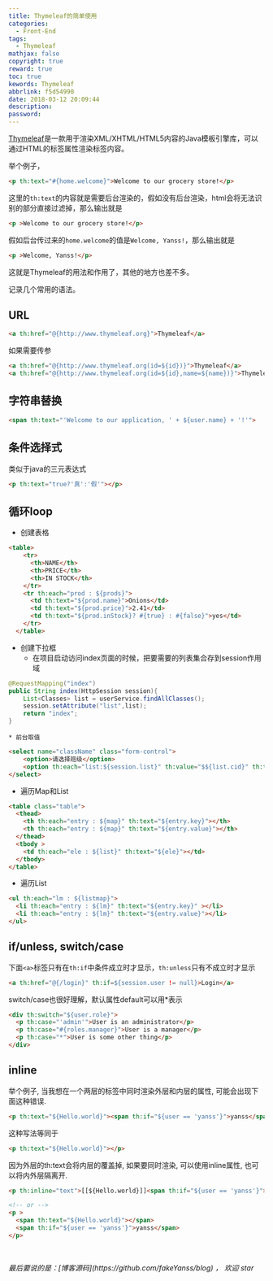 ```yaml
---
title: Thymeleaf的简单使用
categories:
  - Front-End
tags:
  - Thymeleaf
mathjax: false
copyright: true
reward: true
toc: true
kewords: Thymeleaf
abbrlink: f5d54990
date: 2018-03-12 20:09:44
description:
password:
---
```

[Thymeleaf](http://www.thymeleaf.org/)是一款用于渲染XML/XHTML/HTML5内容的Java模板引擎库，可以通过HTML的标签属性渲染标签内容。

举个例子，
```html
<p th:text="#{home.welcome}">Welcome to our grocery store!</p>
```
这里的`th:text`的内容就是需要后台渲染的，假如没有后台渲染，html会将无法识别的部分直接过滤掉，那么输出就是
```html
<p >Welcome to our grocery store!</p>
```
假如后台传过来的`home.welcome`的值是`Welcome, Yanss!`，那么输出就是
```html
<p >Welcome, Yanss!</p>
```
这就是Thymeleaf的用法和作用了，其他的地方也差不多。

记录几个常用的语法。

## URL
```html
<a th:href="@{http://www.thymeleaf.org}">Thymeleaf</a>
```
如果需要传参
```html
<a th:href="@{http://www.thymeleaf.org(id=${id})}">Thymeleaf</a>
<a th:href="@{http://www.thymeleaf.org(id=${id},name=${name})}">Thymeleaf</a>
```

## 字符串替换
```html
<span th:text="'Welcome to our application, ' + ${user.name} + '!'">
```

## 条件选择式
类似于java的三元表达式
```html
<p th:text="true?'真':'假'"></p>
```

## 循环loop
* 创建表格
```html
<table>
    <tr>
      <th>NAME</th>
      <th>PRICE</th>
      <th>IN STOCK</th>
    </tr>
    <tr th:each="prod : ${prods}">
      <td th:text="${prod.name}">Onions</td>
      <td th:text="${prod.price}">2.41</td>
      <td th:text="${prod.inStock}? #{true} : #{false}">yes</td>
    </tr>
  </table>
```

* 创建下拉框
    * 在项目启动访问index页面的时候，把要需要的列表集合存到session作用域
```java
@RequestMapping("index")
public String index(HttpSession session){
    List<Classes> list = userService.findAllClasses();
    session.setAttribute("list",list);
    return "index";
}
```

    * 前台取值
```html
<select name="className" class="form-control">
    <option>请选择班级</option>
    <option th:each="list:${session.list}" th:value="$${list.cid}" th:text="${list.cname}"></option>
</select>
```

* 遍历Map和List
```html
<table class="table">  
  <thead>  
    <th th:each="entry : ${map}" th:text="${entry.key}"></th>  
    <th th:each="entry : ${map}" th:text="${entry.value}"></th>  
  </thead>  
  <tbody >  
    <td th:each="ele : ${list}" th:text="${ele}"></td>  
  </tbody>  
</table>  
```

* 遍历List<Map>
```html
<ul th:each="lm : ${listmap}">  
  <li th:each="entry : ${lm}" th:text="${entry.key}" ></li>  
  <li th:each="entry : ${lm}" th:text="${entry.value}"></li>  
</ul>  
```

## if/unless, switch/case
下面`<a>`标签只有在`th:if`中条件成立时才显示，`th:unless`只有不成立时才显示
```html
<a th:href="@{/login}" th:if=${session.user != null}>Login</a>
```

switch/case也很好理解，默认属性default可以用*表示
```html
<div th:switch="${user.role}">
  <p th:case="'admin'">User is an administrator</p>
  <p th:case="#{roles.manager}">User is a manager</p>
  <p th:case="*">User is some other thing</p>
</div>
```

## inline
举个例子, 当我想在一个两层的标签中同时渲染外层和内层的属性, 可能会出现下面这种错误.
```html
<p th:text="${Hello.world}"><span th:if="${user == 'yanss'}">yanss</span></p>
```

这种写法等同于
```html
<p th:text="${Hello.world}"></p>
```

因为外层的th:text会将内层的覆盖掉, 如果要同时渲染, 可以使用inline属性, 也可以将内外层隔离开.
```html
<p th:inline="text">[[${Hello.world}]]<span th:if="${user == 'yanss'}">yanss</span></p>

<!-- or -->
<p >
  <span th:text="${Hello.world}"></span>
  <span th:if="${user == 'yanss'}">yanss</span>
</p>
```


<br>
<p id="div-border-top-green"><i>最后要说的是：[博客源码](https://github.com/fakeYanss/blog) ， 欢迎 star</i></p>
